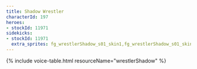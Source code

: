 ```yaml
---
title: Shadow Wrestler
characterId: 197
heroes:
- stockId: 11971
sidekicks:
- stockId: 11971
  extra_sprites: fg_wrestlerShadow_s01_skin1,fg_wrestlerShadow_s01_skin2
---
```


{% include voice-table.html resourceName="wrestlerShadow"
%}

